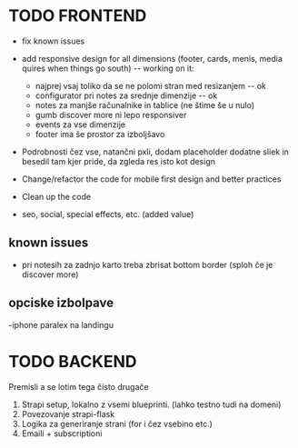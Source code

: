 # TODO FRONTEND

- fix known issues

- add responsive design for all dimensions (footer, cards, menis, media quires when things go south) -- working on it:
    - najprej vsaj toliko da se ne polomi stran med resizanjem -- ok
    - configurator pri notes za srednje dimenzije -- ok
    - notes za manjše računalnike in tablice  (ne štime še u nulo)
    - gumb discover more ni lepo responsiver
    - events za vse dimenzije
    - footer ima še prostor za izboljšavo


- Podrobnosti čez vse, natančni pxli, dodam placeholder dodatne sliek in besedil tam kjer pride, da zgleda res isto kot design
- Change/refactor the code for mobile first design and better practices
- Clean up the code
- seo, social, special effects, etc. (added value)


## known issues

- pri notesih za zadnjo karto treba zbrisat bottom border (sploh če je discover more)

## opciske izbolpave

-iphone paralex na landingu



# TODO BACKEND
Premisli a se lotim tega čisto drugače

1. Strapi setup, lokalno z vsemi blueprinti. (lahko testno tudi na domeni)
2. Povezovanje strapi-flask
3. Logika za generiranje strani (for i čez vsebino etc.)
4. Emaili + subscriptioni
